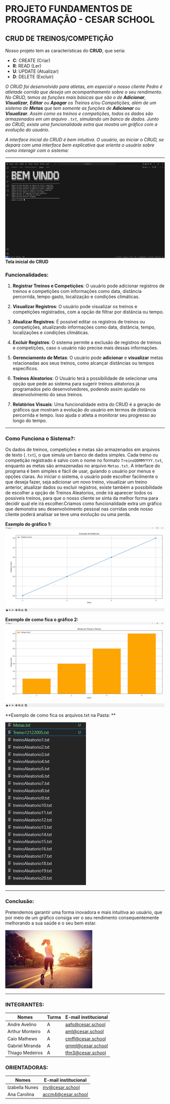 # PROJETO FUNDAMENTOS DE PROGRAMAÇÃO - CESAR SCHOOL
## CRUD DE TREINOS/COMPETIÇÃO

Nosso projeto tem as características do **CRUD**, que seria:

- **C**: CREATE (Criar)
- **R**: READ (Ler)
- **U**: UPDATE (Atualizar)
- **D**: DELETE (Excluir)

*O CRUD foi desenvolvido para atletas, em especial o nosso cliente Pedro é atletade corrida que deseja um acompanhamento sobre o seu rendimento. No CRUD, temos as funções mais básicas que são o de **Adicionar**, **Visualizar**, **Editar** ou **Apagar** os Treinos e/ou Competições, além de um sistema de **Metas** que tem somente as funções de **Adicionar** ou **Visualizar**. Assim como os treinos e competições, todos os dados são armazenados em um arquivo `.txt`, simulando um banco de dados. Junto ao CRUD, existe uma funcionalidade extra que mostra um gráfico com a evolução do usuário.*

*A interface inicial do CRUD é bem intuitiva. O usuário, ao iniciar o CRUD, se depara com uma interface bem explicativa que orienta o usuário sobre como interagir com o sistema:*

---
![img do CRUD](img/foto_tela.jpeg/)
**Tela inicial do CRUD**

### Funcionalidades:

1. **Registrar Treinos e Competições**:
    O usuário pode adicionar registros de treinos e competições com informações como data, distância percorrida, tempo gasto, localização e condições climáticas.

2. **Visualizar Registros**:
   O usuário pode visualizar os treinos e competições registrados, com a opção de filtrar por distância ou tempo.

3. **Atualizar Registros**:
   É possível editar os registros de treinos ou competições, atualizando informações como data, distância, tempo, localizações e condições climáticas.

4. **Excluir Registros**:
   O sistema permite a exclusão de registros de treinos e competições, caso o usuário não precise mais dessas informações.

5. **Gerenciamento de Metas**:
   O usuário pode **adicionar** e **visualizar** metas relacionadas aos seus treinos, como alcançar distâncias ou tempos específicos.

6. **Treinos Aleatorios**:
   O Usuário terá a possibilidade de selecionar uma opção que pede ao sistema para sugerir treinos aléatorios já programados pelo desenvolvedores,  podendo assim ajudalo no desenvolvimento do seus treinos.
7. **Relatórios Visuais**:
   Uma funcionalidade extra do CRUD é a geração de gráficos que mostram a evolução do usuário em termos de distância percorrida e tempo. Isso ajuda o atleta a monitorar seu progresso ao longo do tempo.

---

### Como Funciona o Sistema?:

Os dados de treinos, competições e metas são armazenados em arquivos de texto (`.txt`), o que simula um banco de dados simples. Cada treino ou competição registrado é salvo com o nome no formato `TreinoDDMMYYYY.txt`, enquanto as metas são armazenadas no arquivo `Metas.txt`.
A interface do programa é bem simples e fácil de usar, guiando o usuário por menus e opções claras. Ao iniciar o sistema, o usuário pode escolher facilmente o que deseja fazer, seja adicionar um novo treino, visualizar um treino anterior, atualizar dados ou excluir registros, existe também a possibilidade de escolher a opção de Treinos Aleatorios, onde irá aparecer todos os possiveis treinos, para que o nosso cliente se sinta da melhor forma para decidir qual ele irá escolher.Criamos como funcionalidade extra um gráfico que demonstra seu desenvolvimento pessoal nas corridas onde nosso cliente poderá analisar se teve uma evolução ou uma perda.

**Exemplo do gráfico 1:**
![img do CRUD](img/grafico1.png/)

**Exemplo de como fica o gráfico 2:**
![img do CRUD](img/grafico2.png/)

**Exemplo de como fica os arquivos.txt na Pasta: **

![img do CRUD](img/opa.png/)

---

### Conclusão:

Pretendemos garantir uma forma inovadora e mais intuitiva ao usuário, que por meio de um gráfico consiga ver o seu rendimento consequentemente melhorando a sua saúde e o seu bem estar. 

![img do CRUD](img/images.jpg/)




---

### INTEGRANTES: 

| Nomes           | Turma | E-mail institucional |
| --------------- | ----- | -------------------- |
| Andre Avelino   | A     | aafo@cesar.school    |
| Arthur Monteiro | A     | aml@cesar.school     |
| Caio Mathews    | A     | cmff@cesar.school    |
| Gabriel Miranda | A     | gmml@cesar.school    |
| Thiago Medeiros | A     | tfm3@cesar.school    |

### ORIENTADORAS: 

| Nomes           | E-mail institucional |
| --------------- | -------------------- |
| Izabella Nunes  | inv@cesar.school     |
| Ana Carolina    | accm4@cesar.school   |
